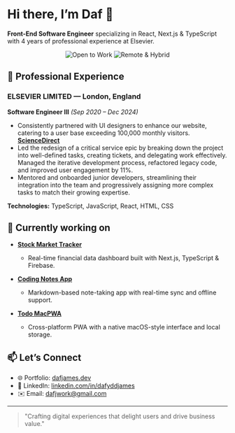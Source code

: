 # Hi there, I’m Daf 👋

**Front-End Software Engineer** specializing in React, Next.js & TypeScript with 4 years of professional experience at Elsevier.

<p align="center">
  <img src="https://img.shields.io/badge/📍-Open%20to%20Work-lightgrey" alt="Open to Work" />
  <img src="https://img.shields.io/badge/🌐-Remote%20%26%20Hybrid-blue" alt="Remote & Hybrid" />
</p>

## 💼 Professional Experience

### ELSEVIER LIMITED — London, England  
**Software Engineer III** _(Sep 2020 – Dec 2024)_

- Consistently partnered with UI designers to enhance our website, catering to a user base exceeding 100,000 monthly visitors.  **[ScienceDirect](https://[github.com/james4-daf/stockMarketApi-next-firebase](https://www.sciencedirect.com/book/9780443140365/a-practical-introduction-to-virtual-reality))**
- Led the redesign of a critical service epic by breaking down the project into well-defined tasks, creating tickets, and delegating work effectively. Managed the iterative development process, refactored legacy code, and improved user engagement by 11%.  
- Mentored and onboarded junior developers, streamlining their integration into the team and progressively assigning more complex tasks to match their growing expertise.  

**Technologies:** TypeScript, JavaScript, React, HTML, CSS  

## 🚀 Currently working on 

* **[Stock Market Tracker](https://github.com/james4-daf/stockMarketApi-next-firebase)**

  * Real-time financial data dashboard built with Next.js, TypeScript & Firebase.

* **[Coding Notes App](https://github.com/james4-daf/coding-notes-firebase-app)**

  * Markdown-based note-taking app with real-time sync and offline support.

* **[Todo MacPWA](https://github.com/james4-daf/Todo-MacPWA)**

  * Cross-platform PWA with a native macOS-style interface and local storage.

## 📫 Let’s Connect

* 🌐 Portfolio: [dafjames.dev](https://dafjames.dev)
* 💼 LinkedIn: [linkedin.com/in/dafyddjames](https://linkedin.com/in/dafyddjames)
* ✉️ Email: [dafjwork@gmail.com](mailto:dafjwork@gmail.com)

---

> "Crafting digital experiences that delight users and drive business value."
